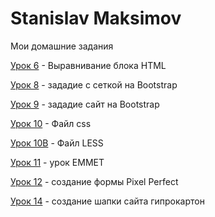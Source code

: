 
# Stanislav Maksimov
Мои домашние задания

[Урок 6](https://staslker.github.io/Modul3.Lesson8/ "Выравнивание блока") - Выравнивание блока HTML

[Урок 8](https://staslker.github.io/Modul3.Lesson8/ "Сетка на Bootstrap") - зададие с сеткой на Bootstrap

[Урок 9](https://staslker.github.io/Lesson9/ "Сайт на Bootstrap") - зададие сайт на Bootstrap

[Урок 10](https://staslker.github.io/lesson10/ "Файл css") - Файл css

[Урок 10B](https://staslker.github.io/Lesson10б/ "Файл LESS") - Файл LESS

[Урок 11](https://staslker.github.io/Lesson11 "урок EMMET") - урок EMMET

[Урок 12](https://staslker.github.io/Lesson12/ "создание формы Pixel Perfect") - создание формы Pixel Perfect 

[Урок 14](https://staslker.github.io/lesson14/index.html "создание шапки сайта гипрокартон") - создание шапки сайта гипрокартон 

